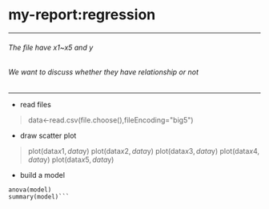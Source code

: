 # my-report:regression
--------------
###### The file have x1~x5 and  y
###### We want to discuss whether they have relationship or not
---------------
* read files
>data<-read.csv(file.choose(),fileEncoding="big5")

* draw scatter plot
>plot(data$x1,data$y)
>plot(data$x2,data$y)
>plot(data$x3,data$y)
>plot(data$x4,data$y)
>plot(data$x5,data$y)

* build a model
```model=lm(data$y~data$x1+data$x2+data$x3+data$x4+data$x5,data=data,x=T)
anova(model)
summary(model)```

